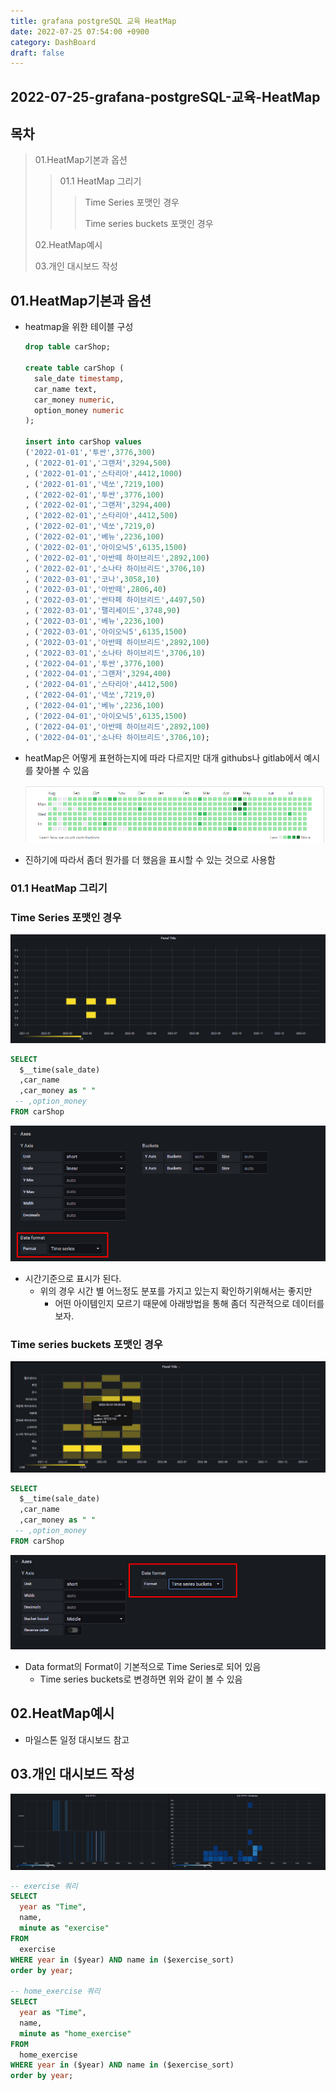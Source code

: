 ```yaml
---
title: grafana postgreSQL 교육 HeatMap
date: 2022-07-25 07:54:00 +0900
category: DashBoard
draft: false
---
```


##  2022-07-25-grafana-postgreSQL-교육-HeatMap

## 목차

> 01.HeatMap기본과 옵션
>
> > 01.1 HeatMap 그리기
> >
> > > Time Series 포맷인 경우
> > >
> > > Time series buckets 포맷인 경우
>
> 02.HeatMap예시
>
> 03.개인 대시보드 작성

## 01.HeatMap기본과 옵션

- heatmap을 위한 테이블 구성 

  ```sql
  drop table carShop;
  
  create table carShop (
  	sale_date timestamp,
  	car_name text,
  	car_money numeric,
  	option_money numeric
  );
  
  insert into carShop values
  ('2022-01-01','투싼',3776,300)
  , ('2022-01-01','그랜저',3294,500)
  , ('2022-01-01','스타리아',4412,1000)
  , ('2022-01-01','넥쏘',7219,100)
  , ('2022-02-01','투싼',3776,100)
  , ('2022-02-01','그랜저',3294,400)
  , ('2022-02-01','스타리아',4412,500)
  , ('2022-02-01','넥쏘',7219,0)
  , ('2022-02-01','베뉴',2236,100)
  , ('2022-02-01','아이오닉5',6135,1500)
  , ('2022-02-01','아반떼 하이브리드',2892,100)
  , ('2022-02-01','소나타 하이브리드',3706,10)
  , ('2022-03-01','코나',3058,10)
  , ('2022-03-01','아반떼',2806,40)
  , ('2022-03-01','싼타페 하이브리드',4497,50)
  , ('2022-03-01','팰리세이드',3748,90)
  , ('2022-03-01','베뉴',2236,100)
  , ('2022-03-01','아이오닉5',6135,1500)
  , ('2022-03-01','아반떼 하이브리드',2892,100)
  , ('2022-03-01','소나타 하이브리드',3706,10)
  , ('2022-04-01','투싼',3776,100)
  , ('2022-04-01','그랜저',3294,400)
  , ('2022-04-01','스타리아',4412,500)
  , ('2022-04-01','넥쏘',7219,0)
  , ('2022-04-01','베뉴',2236,100)
  , ('2022-04-01','아이오닉5',6135,1500)
  , ('2022-04-01','아반떼 하이브리드',2892,100)
  , ('2022-04-01','소나타 하이브리드',3706,10);
  ```

- heatMap은 어떻게 표현하는지에 따라 다르지만 대개 githubs나 gitlab에서 예시를 찾아볼 수 있음

  ![image-20220802144528582](../../assets/img/post/2022-07-25-grafana-postgreSQL-교육-HeatMap/image-20220802144528582.png)

- 진하기에 따라서 좀더 뭔가를 더 했음을 표시할 수 있는 것으로 사용함

### 01.1 HeatMap 그리기

### Time Series 포맷인 경우

![image-20220802144907465](../../assets/img/post/2022-07-25-grafana-postgreSQL-교육-HeatMap/image-20220802144907465.png)

```sql
SELECT
  $__time(sale_date)
  ,car_name
  ,car_money as " "
 -- ,option_money
FROM carShop 
```

![image-20220802144931580](../../assets/img/post/2022-07-25-grafana-postgreSQL-교육-HeatMap/image-20220802144931580.png)

- 시간기준으로 표시가 된다.
  - 위의 경우 시간 별 어느정도 분포를 가지고 있는지 확인하기위해서는 좋지만 
    - 어떤 아이템인지 모르기 때문에 아래방법을 통해 좀더 직관적으로 데이터를 보자.

### Time series buckets 포맷인 경우

![image-20220802144652698](../../assets/img/post/2022-07-25-grafana-postgreSQL-교육-HeatMap/image-20220802144652698.png)

```sql
SELECT
  $__time(sale_date)
  ,car_name
  ,car_money as " "
 -- ,option_money
FROM carShop 
```

![image-20220802144733631](../../assets/img/post/2022-07-25-grafana-postgreSQL-교육-HeatMap/image-20220802144733631.png)

- Data format의 Format이 기본적으로 Time Series로 되어 있음
  - Time series buckets로 변경하면 위와 같이 볼 수 있음

## 02.HeatMap예시

- 마일스톤 일정 대시보드 참고

## 03.개인 대시보드 작성

![image-20220802145343555](../../assets/img/post/2022-07-25-grafana-postgreSQL-교육-HeatMap/image-20220802145343555.png)

```sql
-- exercise 쿼리
SELECT
  year as "Time",
  name,
  minute as "exercise"
FROM
  exercise
WHERE year in ($year) AND name in ($exercise_sort)
order by year;

-- home_exercise 쿼리
SELECT
  year as "Time",
  name,
  minute as "home_exercise"
FROM
  home_exercise
WHERE year in ($year) AND name in ($exercise_sort)
order by year;
```

